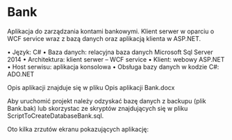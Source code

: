 # Bank
 Aplikacja do zarządzania kontami bankowymi. Klient serwer w oparciu o WCF service wraz z bazą danych oraz aplikacją klienta w ASP.NET.
 
•	Język: C#
•	Baza danych: relacyjna baza danych Microsoft Sql Server 2014
•	Architektura: klient serwer – WCF service
•	Klient: webowy ASP.NET
•	Host serwisu: aplikacja konsolowa
•	Obsługa bazy danych w kodzie C#: ADO.NET

 
Opis aplikacji znajduje się w pliku Opis aplikacji Bank.docx

Aby uruchomić projekt należy odzyskać bazę danych z backupu (plik Bank.bak) lub skorzystac ze skryptów znajdujących się w pliku ScriptToCreateDatabaseBank.sql.

Oto kilka zrzutów ekranu pokazujących aplikację: 



